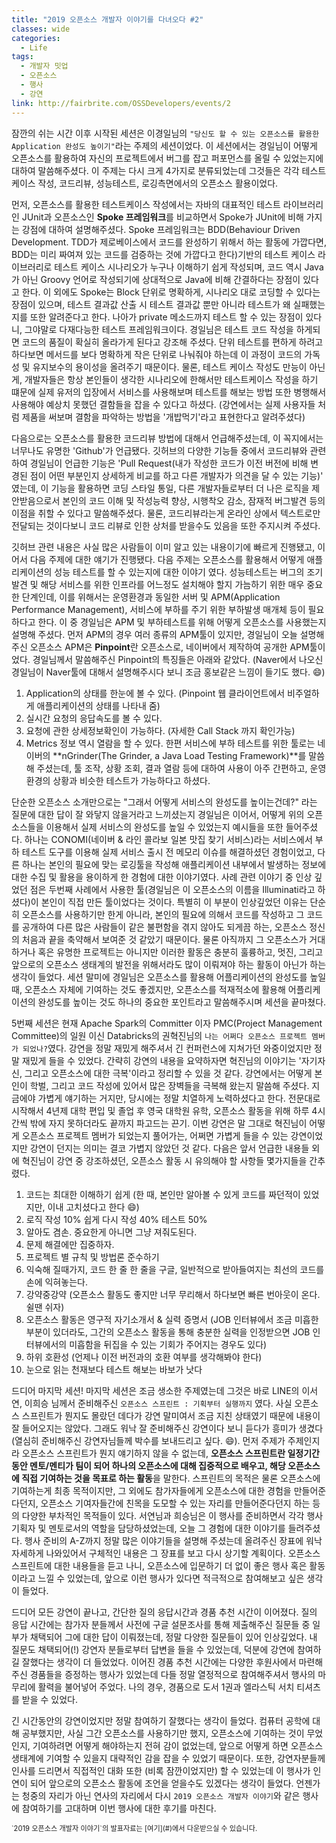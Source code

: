 ```yaml
---
title: "2019 오픈소스 개발자 이야기를 다녀오다 #2"
classes: wide
categories:
  - Life
tags:
  - 개발자 밋업
  - 오픈소스
  - 행사
  - 강연
link: http://fairbrite.com/OSSDevelopers/events/2
---
```


잠깐의 쉬는 시간 이후 시작된 세션은 이경일님의 `"당신도 할 수 있는 오픈소스를 활용한 Application 완성도 높이기"`라는 주제의 세션이었다. 이 세션에서는 경일님이 어떻게 오픈소스를 활용하여 자신의 프로젝트에서 버그를 잡고 퍼포먼스를 올릴 수 있었는지에 대하여 말씀해주셨다. 이 주제는 다시 크게 4가지로 분류되었는데 그것들은 각각 테스트케이스 작성, 코드리뷰, 성능테스트, 로깅측면에서의 오픈소스 활용이었다.

먼저, 오픈소스를 활용한 테스트케이스 작성에서는 자바의 대표적인 테스트 라이브러리인 JUnit과 오픈소스인 **Spoke 프레임워크**를 비교하면서 Spoke가 JUnit에 비해 가지는 강점에 대하여 설명해주셨다. Spoke 프레임워크는 BDD(Behaviour Driven Development. TDD가 제로베이스에서 코드를 완성하기 위해서 하는 활동에 가깝다면, BDD는 미리 짜여져 있는 코드를 검증하는 것에 가깝다고 한다)기반의 테스트 케이스 라이브러리로 테스트 케이스 시나리오가 누구나 이해하기 쉽게 작성되며, 코드 역시 Java가 아닌 Groovy 언어로 작성되기에 상대적으로 Java에 비해 간결하다는 장점이 있다고 한다. 이 외에도 Spoke는 Block 단위로 명확하게, 시나리오 대로 코딩할 수 있다는 장점이 있으며, 테스트 결과값 산출 시 테스트 결과값 뿐만 아니라 테스트가 왜 실패했는지를 또한 알려준다고 한다. 나아가 private 메소드까지 테스트 할 수 있는 장점이 있다니, 그야말로 다재다능한 테스트 프레임워크이다. 경일님은 테스트 코드 작성을 하게되면 코드의 품질이 확실히 올라가게 된다고 강조해 주셨다. 단위 테스트를 편하게 하려고 하다보면 메서드를 보다 명확하게 작은 단위로 나눠줘야 하는데 이 과정이 코드의 가독성 및 유지보수의 용이성을 올려주기 때문이다. 물론, 테스트 케이스 작성도 만능이 아닌게, 개발자들은 항상 본인들이 생각한 시나리오에 한해서만 테스트케이스 작성을 하기 떄문에 실제 유저의 입장에서 서비스를 사용해보며 테스트를 해보는 방법 또한 병행해서 사용해야 예상치 못했던 결함들을 잡을 수 있다고 하셨다. (강연에서는 실제 사용자들 처럼 제품을 써보며 결함을 파악하는 방법을 '개밥먹기'라고 표현한다고 알려주셨다)

다음으로는 오픈소스를 활용한 코드리뷰 방법에 대해서 언급해주셨는데, 이 꼭지에서는 너무나도 유명한 'Github'가 언급됐다. 깃허브의 다양한 기능들 중에서 코드리뷰와 관련하여 경일님이 언급한 기능은 'Pull Request(내가 작성한 코드가 이전 버전에 비해 변경된 점이 어떤 부분인지 상세하게 비교를 하고 다른 개발자가 의견을 달 수 있는 기능)' 였는데, 이 기능을 활용하면 코딩 스타일 통일, 다른 개발자들로부터 더 나은 로직을 제안받음으로서 본인의 코드 이해 및 작성능력 향상, 시행착오 감소, 잠재적 버그발견 등의 이점을 취할 수 있다고 말씀해주셨다. 물론, 코드리뷰라는게 온라인 상에서 텍스트로만 전달되는 것이다보니 코드 리뷰로 인한 상처를 받을수도 있음을 또한 주지시켜 주셨다.

깃허브 관련 내용은 사실 많은 사람들이 이미 알고 있는 내용이기에 빠르게 진행됐고, 이어서 다음 주제에 대한 얘기가 진행됐다. 다음 주제는 오픈소스를 활용해서 어떻게 애플리케이션의 성능 테스트를 할 수 있는지에 대한 이야기 였다. 성능테스트는 버그의 조기발견 및 해당 서비스를 위한 인프라를 어느정도 설치해야 할지 가늠하기 위한 매우 중요한 단계인데, 이를 위해서는 운영환경과 동일한 서버 및 APM(Application Performance Management), 서비스에 부하를 주기 위한 부하발생 매개체 등이 필요하다고 한다. 이 중 경일님은 APM 및 부하테스트를 위해 어떻게 오픈소스를 사용했는지 설명해 주셨다. 먼저 APM의 경우 여러 종류의 APM툴이 있지만, 경일님이 오늘 설명해주신 오픈소스 APM은 **Pinpoint**란 오픈소스로, 네이버에서 제작하여 공개한 APM툴이었다. 경일님께서 말씀해주신 Pinpoint의 특징들은 아래와 같았다. (Naver에서 나오신 경일님이 Naver툴에 대해서 설명해주시다 보니 조금 홍보같은 느낌이 들기도 했다. 😄)
1. Application의 상태를 한눈에 볼 수 있다. (Pinpoint 웹 클라이언트에서 비주얼하게 애플리케이션의 상태를 나타내 줌)
2. 실시간 요청의 응답속도를 볼 수 있다.
3. 요청에 관한 상세정보확인이 가능하다. (자세한 Call Stack 까지 확인가능)
4. Metrics 정보 역시 열람을 할 수 있다.
한편 서비스에 부하 테스트를 위한 툴로는 네이버의 **nGrinder(The Grinder, a Java Load Testing Framework)**를 말씀해 주셨는데, 툴 조작, 상황 조회, 결과 열람 등에 대하여 사용이 아주 간편하고, 운영환경의 상황과 비슷한 테스트가 가능하다고 하셨다.

단순한 오픈소스 소개만으로는 "그래서 어떻게 서비스의 완성도를 높이는건데?" 라는 질문에 대한 답이 잘 와닿지 않을거라고 느끼셨는지 경일님은 이어서, 어떻게 위의 오픈소스들을 이용해서 실제 서비스의 완성도를 높일 수 있었는지 예시들을 또한 들어주셨다. 하나는 CONOMI(네이버 & 라인 콜라보 일본 맛집 찾기 서비스)라는 서비스에서 부하 테스트 도구를 이용해 실제 서비스 출시 전 메모리 이슈를 해결하셨던 경험이었고, 다른 하나는 본인의 필요에 맞는 로깅툴을 작성해 애플리케이션 내부에서 발생하는 정보에 대한 수집 및 활용을 용이하게 한 경험에 대한 이야기였다. 사례 관련 이야기 중 인상 깊었던 점은 두번째 사례에서 사용한 툴(경일님은 이 오픈소스의 이름을 Illuminati라고 하셨다)이 본인이 직접 만든 툴이었다는 것이다. 특별히 이 부분이 인상깊었던 이유는 단순히 오픈소스를 사용하기만 한게 아니라, 본인의 필요에 의해서 코드를 작성하고 그 코드를 공개하여 다른 많은 사람들이 같은 불편함을 겪지 않아도 되게끔 하는, 오픈소스 정신의 처음과 끝을 축약해서 보여준 것 같았기 때문이다. 물론 아직까지 그 오픈소스가 거대하거나 혹은 유명한 프로젝트는 아니지만 이러한 활동은 충분히 훌륭하고, 멋진, 그리고 앞으로의 오픈소스 생태계의 발전을 위해서라도 많이 이뤄져야 하는 활동이 아닌가 하는 생각이 들었다. 
세션 말미에 경일님은 오픈소스를 활용해 어플리케이션의 완성도를 높일 때, 오픈소스 자체에 기여하는 것도 좋겠지만, 오픈소스를 적재적소에 활용해 어플리케이션의 완성도를 높이는 것도 하나의 중요한 포인트라고 말씀해주시며 세션을 끝마쳤다.

5번째 세션은 현재 Apache Spark의 Committer 이자 PMC(Project Management Committee)의 일원 이신 Databricks의 권혁진님의 `나는 어쩌다 오픈소스 프로젝트 멤버가 되었나?`였다. 강연을 정말 재밌게 해주셔서 긴 컨퍼런스에 지쳐가던 와중이었지만 정말 재밌게 들을 수 있었다. 간략히 강연의 내용을 요약하자면 혁진님의 이야기는 '자기자신, 그리고 오픈소스에 대한 극복'이라고 정리할 수 있을 것 같다. 강연에서는 어떻게 본인이 학벌, 그리고 코드 작성에 있어서 많은 장벽들을 극복해 왔는지 말씀해 주셨다. 지금에야 가볍게 얘기하는 거지만, 당시에는 정말 치열하게 노력하셨다고 한다. 전문대로 시작해서 4년제 대학 편입 및 졸업 후 영국 대학원 유학, 오픈소스 활동을 위해 하루 4시간씩 밖에 자지 못하더라도 끝까지 파고드는 끈기. 이번 강연은 말 그대로 혁진님이 어떻게 오픈소스 프로젝트 멤버가 되었는지 풀어가는, 어쩌면 가볍게 들을 수 있는 강연이었지만 강연이 던지는 의미는 결코 가볍지 않았던 것 같다. 다음은 앞서 언급한 내용들 외에 혁진님이 강연 중 강조하셨던, 오픈소스 활동 시 유의해야 할 사항들 몇가지들을 간추렸다.
1. 코드는 최대한 이해하기 쉽게 (한 때, 본인만 알아볼 수 있게 코드를 짜던적이 있었지만, 이내 고치셨다고 한다 😄)
2. 로직 작성 10% 쉽게 다시 작성 40% 테스트 50%
3. 알아도 겸손. 중요한게 아니면 그냥 져줘도된다.
4. 문제 해결에만 집중하자.
5. 프로젝트 별 규칙 및 방법론 준수하기
6. 익숙해 질때가지, 코드 한 줄 한 줄을 구글, 일반적으로 받아들여지는 최선의 코드를 손에 익혀놓는다.
7. 강약중강약 (오픈소스 활동도 좋지만 너무 무리해서 하다보면 빠른 번아웃이 온다. 쉴땐 쉬자)
8. 오픈소스 활동은 영구적 자기소개서 & 실력 증명서 (JOB 인터뷰에서 조금 미흡한 부분이 있더라도, 그간의 오픈소스 활동을 통해 충분한 실력을 인정받으면 JOB 인터뷰에서의 미흡함을 뒤집을 수 있는 기회가 주어지는 경우도 있다)
9. 하위 호환성 (언제나 이전 버전과의 호환 여부를 생각해봐야 한다)
10. 눈으로 읽는 천재보다 테스트 해보는 바보가 낫다

드디어 마지막 세션! 마지막 세션은 조금 생소한 주제였는데 그것은 바로 LINE의 이서연, 이희승 님께서 준비해주신 `오픈소스 스프린트 : 기획부터 실행까지` 였다. 사실 오픈소스 스프린트가 뭔지도 몰랐던 데다가 강연 말미여서 조금 지친 상태였기 때문에 내용이 잘 들어오지는 않았다. 그래도 워낙 잘 준비해주신 강연이다 보니 듣다가 흥미가 생겼다(열심히 준비해주신 강연자님들께 박수를 보내드리고 싶다. 😄). 먼저 주제가 주제인지라 오픈소스 스프린트가 뭔지 얘기하지 않을 수 없는데, **오픈소스 스프린트란 일정기간 동안 멘토/멘티가 팀이 되어 하나의 오픈소스에 대해 집중적으로 배우고, 해당 오픈소스에 직접 기여하는 것을 목표로 하는 활동**을 말한다. 스프린트의 목적은 물론 오픈소스에 기여하는게 최종 목적이지만, 그 외에도 참가자들에게 오픈소스에 대한 경험을 만들어준다던지, 오픈소스 기여자들간에 친목을 도모할 수 있는 자리를 만들어준다던지 하는 등의 다양한 부차적인 목적들이 있다. 서연님과 희승님은 이 행사를 준비하면서 각각 행사 기획자 및 멘토로서의 역할을 담당하셨었는데, 오늘 그 경험에 대한 이야기를 들려주셨다. 행사 준비의 A-Z까지 정말 많은 이야기들을 설명해 주셨는데 올려주신 장표에 워낙 자세하게 나와있어서 구체적인 내용은 그 장표를 보고 다시 상기할 계획이다. 오픈소스 스프린트에 대한 내용들을 듣고 나니, 오픈소스에 입문하기 더 없이 좋은 행사 혹은 활동이라고 느낄 수 있었는데, 앞으로 이런 행사가 있다면 적극적으로 참여해보고 싶은 생각이 들었다.

드디어 모든 강연이 끝나고, 간단한 질의 응답시간과 경품 추천 시간이 이어졌다. 질의 응답 시간에는 참가자 분들께서 사전에 구글 설문조사를 통해 제출해주신 질문들 중 일부가 채택되어 그에 대한 답이 이뤄졌는데, 정말 다양한 질문들이 있어 인상깊었다. 내 질문도 채택되어(!) 강연자 분들로부터 답변을 들을 수 있었는데, 덕분에 강연에 참여하길 잘했다는 생각이 더 들었었다. 이어진 경품 추천 시간에는 다양한 후원사에서 마련해 주신 경품들을 증정하는 행사가 있었는데 다들 정말 열정적으로 참여해주셔서 행사의 마무리에 활력을 불어넣어 주었다. 나의 경우, 경품으로 도서 1권과 엘라스틱 서치 티셔츠를 받을 수 있었다. 

긴 시간동안의 강연이었지만 정말 참여하기 잘했다는 생각이 들었다. 컴퓨터 공학에 대해 공부했지만, 사실 그간 오픈소스를 사용하기만 했지, 오픈소스에 기여하는 것이 무었인지, 기여하려면 어떻게 해야하는지 전혀 감이 없었는데, 앞으로 어떻게 하면 오픈소스 생태계에 기여할 수 있을지 대략적인 감을 잡을 수 있었기 때문이다. 또한, 강연자분들께 인사를 드리면서 직접적인 대화 또한 (비록 잠깐이었지만) 할 수 있었는데 이 행사가 인연이 되어 앞으로의 오픈소스 활동에 조언을 얻을수도 있겠다는 생각이 들었다. 언젠가는 청중의 자리가 아닌 연사의 자리에서 다시 `2019 오픈소스 개발자 이야기`와 같은 행사에 참여하기를 고대하며 이번 행사에 대한 후기를 마친다. 

<span style="font-size: 0.8em">
`2019 오픈소스 개발자 이야기`의 발표자료는 [여기](#)에서 다운받으실 수 있습니다. 
</span>